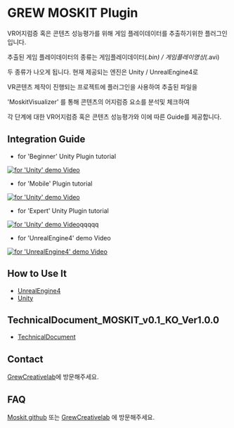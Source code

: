 ﻿# GREW MOSKIT Plugin

VR어지럼증 혹은 콘텐츠 성능평가를 위해 게임 플레이데이터를 추출하기위한 플러그인입니다.

추출된 게임 플레이데이터의 종류는 게임플레이데이터(*.bin) / 게임플레이영상(*.avi) 

두 종류가 나오게 됩니다. 현재 제공되는 엔진은 Unity / UnrealEngine4로 

VR콘텐츠 제작이 진행되는 프로젝트에 플러그인을 사용하여 추출된 파일을 

'MoskitVisualizer' 를 통해 콘텐츠의 어지럼증 요소를 분석및 체크하여 

각 단계에 대한 VR어지럼증 혹은 콘텐츠 성능평가와 이에 따른 Guide를 제공합니다.


## Integration Guide

* for 'Beginner' Unity Plugin tutorial

[![for 'Unity' demo Video](https://img.youtube.com/vi/UG55cGnudTI/0.jpg)](https://youtu.be/UG55cGnudTI)

* for 'Mobile' Plugin tutorial

[![for 'Unity' demo Video](https://img.youtube.com/vi/6G4FKx-DY2E/0.jpg)](https://youtu.be/6G4FKx-DY2E)

* for 'Expert' Unity Plugin tutorial

[![for 'Unity' demo Video](https://img.youtube.com/vi/UG55cGnudTI/0.jpg)](https://youtu.be/UG55cGnudTI)qqqqq

* for 'UnrealEngine4' demo Video

[![for 'UnrealEngine4' demo Video](https://i.ytimg.com/vi/YdRI-cs9Yqg/hqdefault.jpg?sqp=-oaymwEZCPYBEIoBSFXyq4qpAwsIARUAAIhCGAFwAQ==&rs=AOn4CLAD1_uF8YmMiQFm1rI0gofMe7t7cg)](https://youtu.be/YdRI-cs9Yqg)


## How to Use It

- [UnrealEngine4](docs/unrealengine4_Integration.md)
- [Unity](docs/unity_Integration.md)


## TechnicalDocument_MOSKIT_v0.1_KO_Ver1.0.0

* [TechnicalDocument](docs/Documentation/TechnicalDocument_MOSKIT_v0.1_KO_Ver1.0.0.pdf)


## Contact

[GrewCreativelab](http://grewcreative.cafe24.com/moskit/)에 방문해주세요.


## FAQ

[Moskit github](https://github.com/grewcreativelab/moskit/issues) 또는 [GrewCreativelab](http://grewcreative.cafe24.com/moskit/) 에 방문해주세요.
